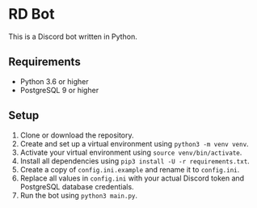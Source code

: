# RD Bot
This is a Discord bot written in Python.

## Requirements
* Python 3.6 or higher
* PostgreSQL 9 or higher

## Setup
1. Clone or download the repository.
2. Create and set up a virtual environment using `python3 -m venv venv`.
3. Activate your virtual environment using `source venv/bin/activate`.
4. Install all dependencies using `pip3 install -U -r requirements.txt`.
5. Create a copy of `config.ini.example` and rename it to `config.ini`.
6. Replace all values in `config.ini` with your actual Discord token and
   PostgreSQL database credentials.
7. Run the bot using `python3 main.py`.
